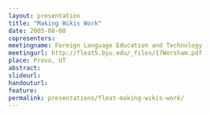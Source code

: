 ```yaml
---
layout: presentation
title: "Making Wikis Work"
date: 2005-08-08
copresenters:
meetingname: Foreign Language Education and Technology
meetingurl: http://fleat5.byu.edu/_files/17Worsham.pdf
place: Provo, UT
abstract: 
slideurl:
handouturl:
feature: 
permalink: presentations/fleat-making-wikis-work/
---
```

